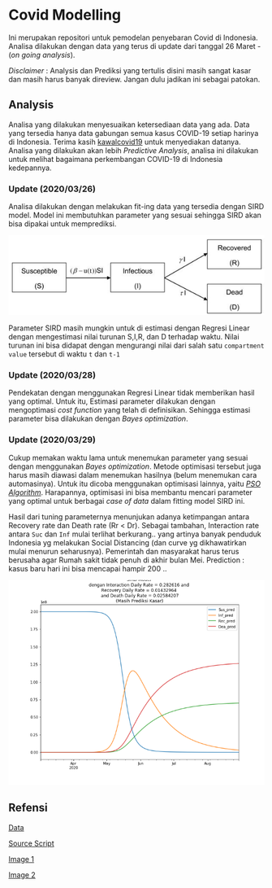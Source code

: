 # Covid Modelling

Ini merupakan repositori untuk pemodelan penyebaran Covid di Indonesia. Analisa dilakukan dengan data yang terus di update dari tanggal 26 Maret - (_on going analysis_).

*Disclaimer* : Analysis dan Prediksi yang tertulis disini masih sangat kasar dan masih harus banyak direview. Jangan dulu jadikan ini sebagai patokan.


## Analysis

Analisa yang dilakukan menyesuaikan ketersediaan data yang ada. Data yang tersedia hanya data gabungan semua kasus COVID-19 setiap harinya di Indonesia. Terima kasih [kawalcovid19](https://kawalcovid19.id/) untuk menyediakan datanya. Analisa yang dilakukan akan lebih _Predictive Analysis_, analisa ini dilakukan untuk melihat bagaimana perkembangan COVID-19 di Indonesia kedepannya.

### Update (2020/03/26)

Analisa dilakukan dengan melakukan fit-ing data yang tersedia dengan SIRD model. Model ini membutuhkan parameter yang sesuai sehingga SIRD akan bisa dipakai untuk memprediksi. 

![SIRD](images/Scheme-of-Susceptible-Infectious-Recovered-Death-SIRD-Model-Boxes-represent.png)

Parameter SIRD masih mungkin untuk di estimasi dengan Regresi Linear dengan mengestimasi nilai turunan S,I,R, dan D terhadap waktu. Nilai turunan ini bisa didapat dengan mengurangi nilai dari salah satu `compartment value` tersebut di waktu `t` dan `t-1`

### Update (2020/03/28)

Pendekatan dengan menggunakan Regresi Linear tidak memberikan hasil yang optimal. Untuk itu, Estimasi parameter dilakukan dengan mengoptimasi _cost function_ yang telah di definisikan. Sehingga estimasi parameter bisa dilakukan dengan _Bayes optimization_.

### Update (2020/03/29)

Cukup memakan waktu lama untuk menemukan parameter yang sesuai dengan menggunakan _Bayes optimization_. Metode optimisasi tersebut juga harus masih diawasi dalam menemukan hasilnya (belum menemukan cara automasinya). Untuk itu dicoba menggunakan optimisasi lainnya, yaitu [_PSO Algorithm_](https://medium.com/analytics-vidhya/implementing-particle-swarm-optimization-pso-algorithm-in-python-9efc2eb179a6). Harapannya, optimisasi ini bisa membantu mencari parameter yang optimal untuk berbagai _case of data_ dalam fitting model SIRD ini.

Hasil dari tuning parameternya menunjukan adanya ketimpangan antara Recovery rate dan Death rate (Rr < Dr). Sebagai tambahan, Interaction rate antara `Suc` dan `Inf` mulai terlihat berkurang.. yang artinya banyak penduduk Indonesia yg melakukan Social Distancing (dan curve yg dikhawatirkan mulai menurun seharusnya). Pemerintah dan masyarakat harus terus berusaha agar Rumah sakit tidak penuh di akhir bulan Mei.
Prediction : kasus baru hari ini bisa mencapai hampir 200 .. 

![SIRD](images/20200329sird_result.png)

## Refensi
    
[Data](https://kawalcovid19.blob.core.windows.net/viz/statistik_harian.html)

[Source Script](http://epirecip.es/epicookbook/chapters/kr08/2_1/python_original)
    
[Image 1](https://www.researchgate.net/figure/Scheme-of-Susceptible-Infectious-Recovered-Death-SIRD-Model-Boxes-represent_fig1_41507287)
    
[Image 2](https://www.chegg.com/homework-help/questions-and-answers/codes-problem-code-1-function-siddeterm-simulation-deterministic-sird-model-using-differen-q21316613)